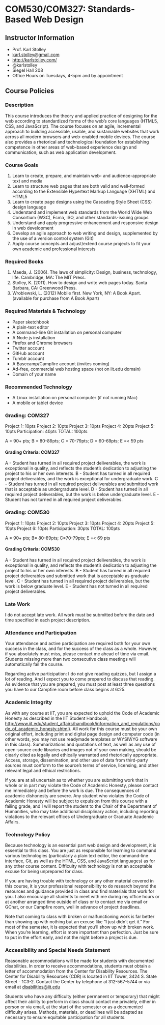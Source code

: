 # COM530/COM327: Standards-Based Web Design

## Instructor Information
* Prof. Karl Stolley
* karl.stolley@gmail.com
* http://karlstolley.com/
* @karlstolley
* Siegel Hall 208
* Office Hours on Tuesdays, 4-5pm and by appointment

## Course Policies

### Description

This course introduces the theory and applied practice of designing for the web according to standardized forms of the web’s core languages (HTML5, CSS, and JavaScript). The course focuses on an agile, incremental approach to building accessible, usable, and sustainable websites that work across all modern browsers and web-enabled mobile devices. The course also provides a rhetorical and technological foundation for establishing competence in other areas of web-based experience design and communication, such as web application development.

### Course Goals

1. Learn to create, prepare, and maintain web- and audience-appropriate text and media
2. Learn to structure web pages that are both valid and well-formed according to the Extensible Hypertext Markup Language (XHTML) and HTML5
3. Learn to create page designs using the Cascading Style Sheet (CSS) design language
4. Understand and implement web standards from the World Wide Web Consortium (W3C), Ecma, ISO, and other standards-issuing groups
5. Understand and apply progressive enhancement and responsive design in web development
6. Develop an agile approach to web writing and design, supplemented by the use of a version control system (Git)
7. Apply course concepts and adjust/extend course projects to fit your own academic and professional interests

### Required Books

1. Maeda, J. (2006). The laws of simplicity: Design, business, technology, life. Cambridge, MA: The MIT Press.
2. Stolley, K. (2011). How to design and write web pages today. Santa Barbara, CA: Greenwood Press.
3. Wroblewski, L. (2012) Mobile first. New York, NY: A Book Apart. (available for purchase from A Book Apart)

### Required Materials & Technology

* Paper sketchbook
* A plain-text editor
* A command-line Git installation on personal computer
* A Node.js installation
* Firefox and Chrome browsers
* Twitter account
* GitHub account
* Tumblr account
* A Basecamp/Campfire account (invites coming)
* Ad-free, commercial web hosting space (not on iit.edu domain)
* Domain of your name

### Recommended Technology

* A Linux installation on personal computer (if not running Mac)
* A mobile or tablet device

### Grading: COM327

Project 1: 10pts
Project 2: 10pts
Project 3: 10pts
Project 4: 20pts
Project 5: 10pts
Participation: 40pts
TOTAL: 100pts

A = 90+ pts; B = 80-89pts; C = 70-79pts; D = 60-69pts; E =< 59 pts

#### Grading Criteria: COM327
A - Student has turned in all required project deliverables, the work is exceptional in quality, and reflects the student’s dedication to adjusting the project to his or her own interests.
B - Student has turned in all required project deliverables, and the work is exceptional for undergraduate work.
C - Student has turned in all required project deliverables and submitted work that is acceptable as undergraduate level.
D - Student has turned in all required project deliverables, but the work is below undergraduate level.
E - Student has not turned in all required project deliverables.

### Grading: COM530

Project 1: 10pts
Project 2: 10pts
Project 3: 10pts
Project 4: 20pts
Project 5: 10pts
Project 6: 10pts
Participation: 30pts
TOTAL: 100pts

A = 90+ pts; B= 80-89pts; C=70-79pts; E =< 69 pts

#### Grading Criteria: COM530

A - Student has turned in all required project deliverables, the work is exceptional in quality, and reflects the student’s dedication to adjusting the project to his or her own interests.
B - Student has turned in all required project deliverables and submitted work that is acceptable as graduate level.
C - Student has turned in all required project deliverables, but the work is below graduate level.
E - Student has not turned in all required project deliverables.

### Late Work

I do not accept late work. All work must be submitted before the date and time specified in each project description.

### Attendance and Participation

Your attendance and active participation are required both for your own success in the class, and for the success of the class as a whole. However, if you absolutely must miss, please contact me ahead of time via email. Students missing more than two consecutive class meetings will automatically fail the course.

Regarding active participation: I do not give reading quizzes, but I assign a lot of reading. And I expect you to come prepared to discuss that reading. As evidence that you are prepared, you must post at least three questions you have to our Campfire room before class begins at 6:25.

### Academic Integrity

As with any course at IIT, you are expected to uphold the Code of Academic Honesty as described in the IIT Student Handbook, http://www.iit.edu/student_affairs/handbook/information_and_regulations/code_of_academic_honesty.shtml). All work for this course must be your own original effort, including print and digital page design and computer code (in other words, you may not use readymade templates or WYSIWYG software in this class). Summarizations and quotations of text, as well as any use of open-source code libraries and images not of your own making, should be clearly cited as legally and ethically warranted and rhetorically appropriate. Access, storage, dissemination, and other use of data from third-party sources must conform to the source’s terms of service, licensing, and other relevant legal and ethical restrictions.

If you are at all uncertain as to whether you are submitting work that in whole or in part may violate the Code of Academic Honesty, please contact me immediately and before the work is due. The consequences of academic dishonesty are severe. Any student who violates the Code of Academic Honesty will be subject to expulsion from this course with a failing grade, and I will report the student to the Chair of the Department of Humanities, who may take additional disciplinary action, including reporting violations to the relevant offices of Undergraduate or Graduate Academic Affairs.

### Technology Policy

Because technology is an essential part web design and development, it is essential to this class. You are just as responsible for learning to command various technologies (particularly a plain text editor, the command-line interface, Git, as well as the HTML, CSS, and JavaScript languages) as for any other course content. Difficulty with technology is not an acceptable excuse for being unprepared for class.

If you are having trouble with technology or any other material covered in this course, it is your professional responsibility to do research beyond the resources and guidance provided in class and find materials that work for you. I also encourage all students to meet with me during my office hours or at another arranged time outside of class or to contact me via email or GChat, or our Campfire room, well in advance of project deadlines.

Note that coming to class with broken or malfunctioning work is far better than showing up with nothing but an excuse like “I just didn’t get it.” For most of the semester, it is expected that you’ll show up with broken work. When you’re learning, effort is more important than perfection. Just be sure to put in the effort early, and not the night before a project is due.

### Accessibility and Special Needs Statement

Reasonable accommodations will be made for students with documented disabilities. In order to receive accommodations, students must obtain a letter of accommodation from the Center for Disability Resources. The Center for Disability Resources (CDR) is located in IIT Tower, 3424 S. State Street - 1C3-2. Contact the Center by telephone at 312-567-5744 or via email at disabilities@iit.edu

Students who have any difficulty (either permanent or temporary) that might affect their ability to perform in class should contact me privately, either in person or via email, at the start of the semester or as a documented difficulty arises. Methods, materials, or deadlines will be adapted as necessary to ensure equitable participation for all students.
